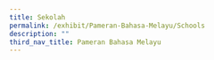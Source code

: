 ```yaml
---
title: Sekolah
permalink: /exhibit/Pameran-Bahasa-Melayu/Schools
description: ""
third_nav_title: Pameran Bahasa Melayu
---
```

